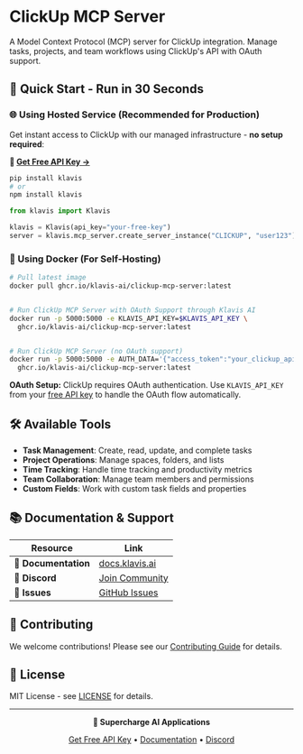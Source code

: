# ClickUp MCP Server

A Model Context Protocol (MCP) server for ClickUp integration. Manage tasks, projects, and team workflows using ClickUp's API with OAuth support.

## 🚀 Quick Start - Run in 30 Seconds

### 🌐 Using Hosted Service (Recommended for Production)

Get instant access to ClickUp with our managed infrastructure - **no setup required**:

**🔗 [Get Free API Key →](https://www.klavis.ai/home/api-keys)**

```bash
pip install klavis
# or
npm install klavis
```

```python
from klavis import Klavis

klavis = Klavis(api_key="your-free-key")
server = klavis.mcp_server.create_server_instance("CLICKUP", "user123")
```

### 🐳 Using Docker (For Self-Hosting)

```bash
# Pull latest image
docker pull ghcr.io/klavis-ai/clickup-mcp-server:latest


# Run ClickUp MCP Server with OAuth Support through Klavis AI
docker run -p 5000:5000 -e KLAVIS_API_KEY=$KLAVIS_API_KEY \
  ghcr.io/klavis-ai/clickup-mcp-server:latest


# Run ClickUp MCP Server (no OAuth support)
docker run -p 5000:5000 -e AUTH_DATA='{"access_token":"your_clickup_api_token_here"}' \
  ghcr.io/klavis-ai/clickup-mcp-server:latest
```

**OAuth Setup:** ClickUp requires OAuth authentication. Use `KLAVIS_API_KEY` from your [free API key](https://www.klavis.ai/home/api-keys) to handle the OAuth flow automatically.

## 🛠️ Available Tools

- **Task Management**: Create, read, update, and complete tasks
- **Project Operations**: Manage spaces, folders, and lists
- **Time Tracking**: Handle time tracking and productivity metrics
- **Team Collaboration**: Manage team members and permissions
- **Custom Fields**: Work with custom task fields and properties

## 📚 Documentation & Support

| Resource | Link |
|----------|------|
| **📖 Documentation** | [docs.klavis.ai](https://docs.klavis.ai) |
| **💬 Discord** | [Join Community](https://discord.gg/p7TuTEcssn) |
| **🐛 Issues** | [GitHub Issues](https://github.com/klavis-ai/klavis/issues) |

## 🤝 Contributing

We welcome contributions! Please see our [Contributing Guide](../../CONTRIBUTING.md) for details.

## 📜 License

MIT License - see [LICENSE](../../LICENSE) for details.

---

<div align="center">
  <p><strong>🚀 Supercharge AI Applications </strong></p>
  <p>
    <a href="https://www.klavis.ai">Get Free API Key</a> •
    <a href="https://docs.klavis.ai">Documentation</a> •
    <a href="https://discord.gg/p7TuTEcssn">Discord</a>
  </p>
</div>
